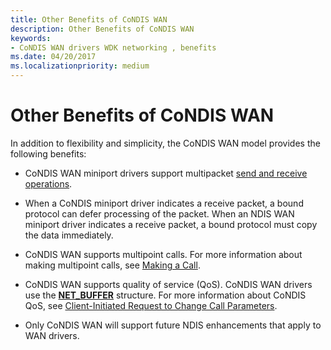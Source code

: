 ```yaml
---
title: Other Benefits of CoNDIS WAN
description: Other Benefits of CoNDIS WAN
keywords:
- CoNDIS WAN drivers WDK networking , benefits
ms.date: 04/20/2017
ms.localizationpriority: medium
---
```


# Other Benefits of CoNDIS WAN





In addition to flexibility and simplicity, the CoNDIS WAN model provides the following benefits:

-   CoNDIS WAN miniport drivers support multipacket [send and receive operations](sending-and-receiving-data.md).

-   When a CoNDIS miniport driver indicates a receive packet, a bound protocol can defer processing of the packet. When an NDIS WAN miniport driver indicates a receive packet, a bound protocol must copy the data immediately.

-   CoNDIS WAN supports multipoint calls. For more information about making multipoint calls, see [Making a Call](making-a-call.md).

-   CoNDIS WAN supports quality of service (QoS). CoNDIS WAN drivers use the [**NET\_BUFFER**](/windows-hardware/drivers/ddi/nbl/ns-nbl-net_buffer) structure. For more information about CoNDIS QoS, see [Client-Initiated Request to Change Call Parameters](client-initiated-request-to-change-call-parameters.md).

-   Only CoNDIS WAN will support future NDIS enhancements that apply to WAN drivers.

 

